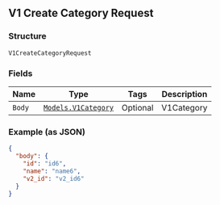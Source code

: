 ## V1 Create Category Request

### Structure

`V1CreateCategoryRequest`

### Fields

| Name | Type | Tags | Description |
|  --- | --- | --- | --- |
| `Body` | [`Models.V1Category`](/doc/models/v1-category.md) | Optional | V1Category |

### Example (as JSON)

```json
{
  "body": {
    "id": "id6",
    "name": "name6",
    "v2_id": "v2_id6"
  }
}
```

